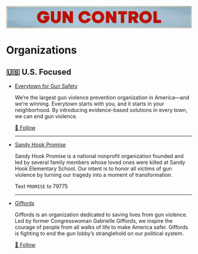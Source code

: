 ![Gun Control](../../assets/Causes-Guns.png)
# Organizations

## 🇺🇸 U.S. Focused

- [Everytown for Gun Safety](https://everytown.org/)

  We’re the largest gun violence prevention organization in America—and we’re winning. Everytown starts with you, and it starts in your neighborhood. By introducing evidence-based solutions in every town, we can end gun violence.

  <a href="https://bsky.app/profile/everytown.bsky.social" title="Follow on BlueSky Social">🦋 Follow</a>

  ---

- [Sandy Hook Promise](https://www.sandyhookpromise.org/)

  Sandy Hook Promise is a national nonprofit organization founded and led by several family members whose loved ones were killed at Sandy Hook Elementary School. Our intent is to honor all victims of gun violence by turning our tragedy into a moment of transformation. 

  Text `PROMISE` to 79775

  ---

- [Giffords](https://giffords.org/)

    Giffords is an organization dedicated to saving lives from gun violence. Led by former Congresswoman Gabrielle Giffords, we inspire the courage of people from all walks of life to make America safer. Giffords is fighting to end the gun lobby’s stranglehold on our political system. 

  <a href="https://bsky.app/profile/giffords.org" title="Follow on BlueSky Social">🦋 Follow</a>